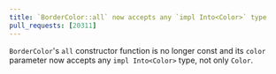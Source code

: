 ```yaml
---
title: `BorderColor::all` now accepts any `impl Into<Color>` type
pull_requests: [20311]
---
```


`BorderColor`'s `all` constructor function is no longer const and its `color` parameter now accepts any `impl Into<Color>` type, not only `Color`.
